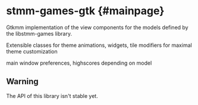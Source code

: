 stmm-games-gtk                                                     {#mainpage}
==============

Gtkmm implementation of the view components for the models defined by the
libstmm-games library.

Extensible classes for theme animations, widgets, tile modifiers
for maximal theme customization


main window preferences, highscores depending on model

Warning
-------
The API of this library isn't stable yet.
